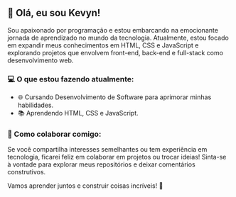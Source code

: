 ## 👋 Olá, eu sou Kevyn!

Sou apaixonado por programação e estou embarcando na emocionante jornada de aprendizado no mundo da tecnologia. Atualmente, estou focado em expandir meus conhecimentos em HTML, CSS e JavaScript e explorando projetos que envolvem front-end, back-end e full-stack como desenvolvimento web.

### 💻 O que estou fazendo atualmente:

- 🌐 Cursando Desenvolvimento de Software para aprimorar minhas habilidades.
- 📚 Aprendendo HTML, CSS e JavaScript.

### 🤝 Como colaborar comigo:

Se você compartilha interesses semelhantes ou tem experiência em tecnologia, ficarei feliz em colaborar em projetos ou trocar ideias! Sinta-se à vontade para explorar meus repositórios e deixar comentários construtivos.

Vamos aprender juntos e construir coisas incríveis! 🚀
